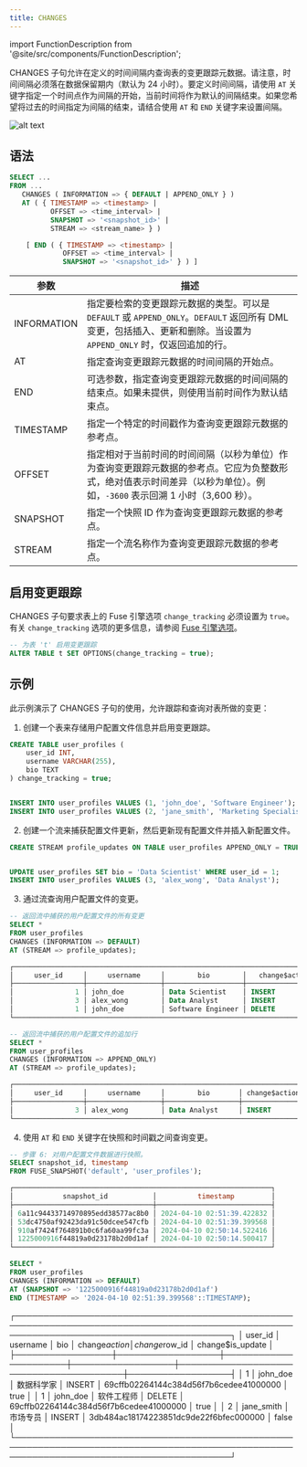 ```yaml
---
title: CHANGES
---
```


import FunctionDescription from '@site/src/components/FunctionDescription';

<FunctionDescription description="引入或更新: v1.2.410"/>

CHANGES 子句允许在定义的时间间隔内查询表的变更跟踪元数据。请注意，时间间隔必须落在数据保留期内（默认为 24 小时）。要定义时间间隔，请使用 `AT` 关键字指定一个时间点作为间隔的开始，当前时间将作为默认的间隔结束。如果您希望将过去的时间指定为间隔的结束，请结合使用 `AT` 和 `END` 关键字来设置间隔。

![alt text](/img/sql/changes.png)

## 语法

```sql
SELECT ...
FROM ...
   CHANGES ( INFORMATION => { DEFAULT | APPEND_ONLY } )
   AT ( { TIMESTAMP => <timestamp> |
          OFFSET => <time_interval> |
          SNAPSHOT => '<snapshot_id>' |
          STREAM => <stream_name> } )

    [ END ( { TIMESTAMP => <timestamp> |
             OFFSET => <time_interval> |
             SNAPSHOT => '<snapshot_id>' } ) ]
```

| 参数        | 描述                                                                                                                                                                                                                                                                                                                           |
| ----------- | ------------------------------------------------------------------------------------------------------------------------------------------------------------------------------------------------------------------------------------------------------------------------------------------------------------------------------------- |
| INFORMATION | 指定要检索的变更跟踪元数据的类型。可以是 `DEFAULT` 或 `APPEND_ONLY`。`DEFAULT` 返回所有 DML 变更，包括插入、更新和删除。当设置为 `APPEND_ONLY` 时，仅返回追加的行。                                                                              |
| AT          | 指定查询变更跟踪元数据的时间间隔的开始点。                                                                                                                                                                                                                                              |
| END         | 可选参数，指定查询变更跟踪元数据的时间间隔的结束点。如果未提供，则使用当前时间作为默认结束点。                                                                                                                                                           |
| TIMESTAMP   | 指定一个特定的时间戳作为查询变更跟踪元数据的参考点。                                                                                                                                                                                                                                          |
| OFFSET      | 指定相对于当前时间的时间间隔（以秒为单位）作为查询变更跟踪元数据的参考点。它应为负整数形式，绝对值表示时间差异（以秒为单位）。例如，`-3600` 表示回溯 1 小时（3,600 秒）。 |
| SNAPSHOT    | 指定一个快照 ID 作为查询变更跟踪元数据的参考点。                                                                                                                                                                                                                                                 |
| STREAM      | 指定一个流名称作为查询变更跟踪元数据的参考点。                                                                                                                                                                                                                                                 |

## 启用变更跟踪

CHANGES 子句要求表上的 Fuse 引擎选项 `change_tracking` 必须设置为 `true`。有关 `change_tracking` 选项的更多信息，请参阅 [Fuse 引擎选项](/sql/sql-reference/table-engines/fuse#options)。

```sql title='示例:'
-- 为表 't' 启用变更跟踪
ALTER TABLE t SET OPTIONS(change_tracking = true);
```

## 示例

此示例演示了 CHANGES 子句的使用，允许跟踪和查询对表所做的变更：

1. 创建一个表来存储用户配置文件信息并启用变更跟踪。

```sql
CREATE TABLE user_profiles (
    user_id INT,
    username VARCHAR(255),
    bio TEXT
) change_tracking = true;


INSERT INTO user_profiles VALUES (1, 'john_doe', 'Software Engineer');
INSERT INTO user_profiles VALUES (2, 'jane_smith', 'Marketing Specialist');
```

2. 创建一个流来捕获配置文件更新，然后更新现有配置文件并插入新配置文件。

```sql
CREATE STREAM profile_updates ON TABLE user_profiles APPEND_ONLY = TRUE;


UPDATE user_profiles SET bio = 'Data Scientist' WHERE user_id = 1;
INSERT INTO user_profiles VALUES (3, 'alex_wong', 'Data Analyst');
```

3. 通过流查询用户配置文件的变更。

```sql
-- 返回流中捕获的用户配置文件的所有变更
SELECT *
FROM user_profiles
CHANGES (INFORMATION => DEFAULT)
AT (STREAM => profile_updates);

┌───────────────────────────────────────────────────────────────────────────────────────────────────────────────────────────────────────┐
│     user_id     │     username     │        bio        │   change$action  │              change$row_id             │ change$is_update │
├─────────────────┼──────────────────┼───────────────────┼──────────────────┼────────────────────────────────────────┼──────────────────┤
│               1 │ john_doe         │ Data Scientist    │ INSERT           │ 69cffb02264144c384d56f7b6cedee41000000 │ true             │
│               3 │ alex_wong        │ Data Analyst      │ INSERT           │ 59f315c8655c49eab35ba1959e269430000000 │ false            │
│               1 │ john_doe         │ Software Engineer │ DELETE           │ 69cffb02264144c384d56f7b6cedee41000000 │ true             │
└───────────────────────────────────────────────────────────────────────────────────────────────────────────────────────────────────────┘

-- 返回流中捕获的用户配置文件的追加行
SELECT *
FROM user_profiles
CHANGES (INFORMATION => APPEND_ONLY)
AT (STREAM => profile_updates);

┌───────────────────────────────────────────────────────────────────────────────────────────────────────────────────────────────────┐
│     user_id     │     username     │        bio       │ change$action │ change$is_update │              change$row_id             │
├─────────────────┼──────────────────┼──────────────────┼───────────────┼──────────────────┼────────────────────────────────────────┤
│               3 │ alex_wong        │ Data Analyst     │ INSERT        │ false            │ 59f315c8655c49eab35ba1959e269430000000 │
└───────────────────────────────────────────────────────────────────────────────────────────────────────────────────────────────────┘
```

4. 使用 `AT` 和 `END` 关键字在快照和时间戳之间查询变更。

```sql
-- 步骤 6: 对用户配置文件数据进行快照。
SELECT snapshot_id, timestamp
FROM FUSE_SNAPSHOT('default', 'user_profiles');

┌───────────────────────────────────────────────────────────────┐
│            snapshot_id           │          timestamp         │
├──────────────────────────────────┼────────────────────────────┤
│ 6a11c94433714970895edd38577ac8b0 │ 2024-04-10 02:51:39.422832 │
│ 53dc4750af92423da91c50dcee547cfb │ 2024-04-10 02:51:39.399568 │
│ 910af7424f764891b0c6fa60aa99fc3a │ 2024-04-10 02:50:14.522416 │
│ 1225000916f44819a0d23178b2d0d1af │ 2024-04-10 02:50:14.500417 │
└───────────────────────────────────────────────────────────────┘

SELECT *
FROM user_profiles
CHANGES (INFORMATION => DEFAULT)
AT (SNAPSHOT => '1225000916f44819a0d23178b2d0d1af')
END (TIMESTAMP => '2024-04-10 02:51:39.399568'::TIMESTAMP);
```

┌──────────────────────────────────────────────────────────────────────────────────────────────────────────────────────────────────────────┐
│     user_id     │     username     │          bio         │   change$action  │              change$row_id             │ change$is_update │
├─────────────────┼──────────────────┼──────────────────────┼──────────────────┼────────────────────────────────────────┼──────────────────┤
│               1 │ john_doe         │ 数据科学家           │ INSERT           │ 69cffb02264144c384d56f7b6cedee41000000 │ true             │
│               1 │ john_doe         │ 软件工程师           │ DELETE           │ 69cffb02264144c384d56f7b6cedee41000000 │ true             │
│               2 │ jane_smith       │ 市场专员             │ INSERT           │ 3db484ac18174223851dc9de22f6bfec000000 │ false            │
└──────────────────────────────────────────────────────────────────────────────────────────────────────────────────────────────────────────┘
```